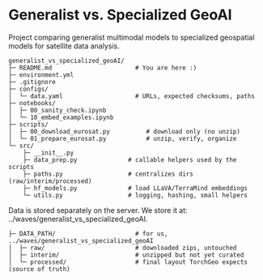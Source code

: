 # Generalist vs. Specialized GeoAI
Project comparing generalist multimodal models to specialized geospatial models for satellite data analysis. 

```
generalist_vs_specialized_geoAI/
├─ README.md                       # You are here :) 
├─ environment.yml
├─ .gitignore
├─ configs/
│  └─ data.yaml                    # URLs, expected checksums, paths
├─ notebooks/
│  ├─ 00_sanity_check.ipynb
│  └─ 10_embed_examples.ipynb
├─ scripts/
│  ├─ 00_download_eurosat.py          # download only (no unzip)
│  └─ 01_prepare_eurosat.py           # unzip, verify, organize
└─ src/
    ├─ __init__.py
    ├─ data_prep.py              # callable helpers used by the scripts
    ├─ paths.py                  # centralizes dirs (raw/interim/processed)
    ├─ hf_models.py              # load LLaVA/TerraMind embeddings
    └─ utils.py                  # logging, hashing, small helpers

```

Data is stored separately on the server. We store it at: ../waves/generalist_vs_specialized_geoAI. 

```
├─ DATA_PATH/                      # for us, ../waves/generalist_vs_specialized_geoAI
│  ├─ raw/                         # downloaded zips, untouched
│  ├─ interim/                     # unzipped but not yet curated
│  └─ processed/                   # final layout TorchGeo expects (source of truth)
```

